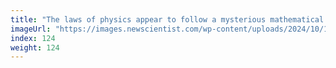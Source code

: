 ```yaml
---
title: "The laws of physics appear to follow a mysterious mathematical pattern"
imageUrl: "https://images.newscientist.com/wp-content/uploads/2024/10/17122723/SEI_225583756.jpg?width=788"
index: 124
weight: 124
---
```

